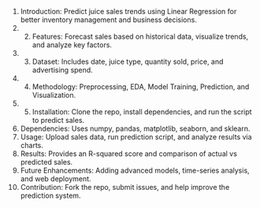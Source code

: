 1. Introduction: Predict juice sales trends using Linear Regression for better inventory management and business decisions.
2.  2. Features: Forecast sales based on historical data, visualize trends, and analyze key factors.
3. 3. Dataset: Includes date, juice type, quantity sold, price, and advertising spend.
 4. 4. Methodology: Preprocessing, EDA, Model Training, Prediction, and Visualization.
 5.  5. Installation: Clone the repo, install dependencies, and run the script to predict sales.
  6. Dependencies: Uses numpy, pandas, matplotlib, seaborn, and sklearn.
  7. Usage: Upload sales data, run prediction script, and analyze results via charts.
 8. Results: Provides an R-squared score and comparison of actual vs predicted sales.
  9. Future Enhancements: Adding advanced models, time-series analysis, and web deployment.
10. Contribution: Fork the repo, submit issues, and help improve the prediction system.

